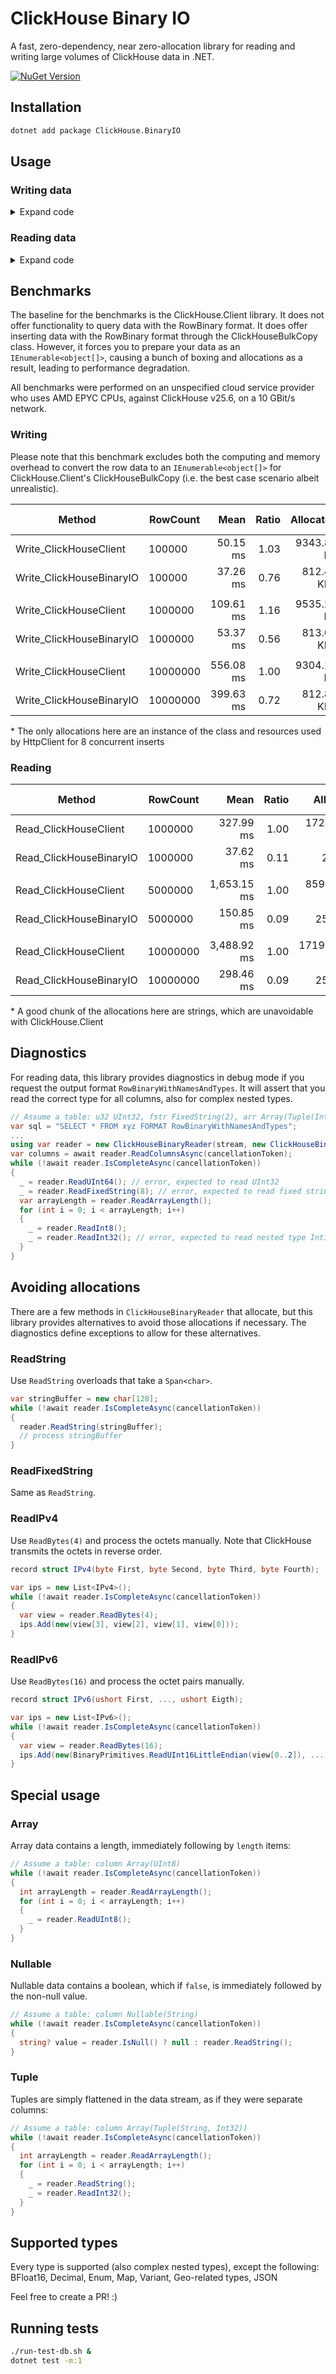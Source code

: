 # ClickHouse Binary IO

A fast, zero-dependency, near zero-allocation library for reading and writing large volumes of ClickHouse data in .NET.

[![NuGet Version](https://img.shields.io/nuget/v/ClickHouse.BinaryIO)](https://www.nuget.org/packages/ClickHouse.BinaryIO/1.0.0)

## Installation

```sh
dotnet add package ClickHouse.BinaryIO
```

## Usage

### Writing data

<details>
<summary>Expand code</summary>

```csharp
class RowHttpContent(Row[] rows) : HttpContent
{
  protected override Task SerializeToStreamAsync(Stream stream, TransportContext? context)
  {
    return SerializeToStreamAsync(stream, context, default);
  }

  protected override async Task SerializeToStreamAsync(Stream stream, TransportContext? context, CancellationToken cancellationToken)
  {
    await using var writer = new ClickHouseBinaryWriter(stream, new ClickHouseBinaryWriterOptions());
    for (int i = 0; i < rows.Length; i++)
    {
      var row = rows[i];
      writer.WriteDate(row.Day);
      writer.WriteString(row.PageUrl);
      writer.WriteUInt16(row.CountryId);
      writer.WriteUInt8(row.BrowserId);
      writer.WriteUInt8(row.DeviceId);
      writer.WriteUInt8(row.OsId);
      writer.WriteUInt64(row.Visits);

      // Flush every once in a while to avoid blocking writes to the underlying stream once the buffer is full
      if ((i % 50_000) != 0)
      {
        await writer.FlushAsync(cancellationToken);
      }
    }
  }

  protected override bool TryComputeLength(out long length)
  {
    length = 0;
    return false;
  }
}

var sql = "INSERT INTO xyz FORMAT RowBinary";
var queryParams = new QueryString().Add("user", "...").Add("password", "...").Add("database", "...").Add("query", sql);

using var request = new HttpRequestMessage(HttpMethod.Post, $"http://localhost:8123{queryParams}");
request.Content = new RowHttpContent(rows);
request.Headers.Accept.Add(new MediaTypeWithQualityHeaderValue("application/octet-stream"));

using var httpClient = new HttpClient();
await httpClient.SendAsync(request, cancellationToken);
```

</details>

### Reading data

<details>
<summary>Expand code</summary>

```csharp
var sql = "SELECT * FROM xyz FORMAT RowBinary";
var queryParams = new QueryString().Add("user", "...").Add("password", "...").Add("database", "...").Add("query", sql);

using var request = new HttpRequestMessage(HttpMethod.Post, $"http://localhost:8123{queryParams}");
request.Headers.Accept.Add(new MediaTypeWithQualityHeaderValue("application/octet-stream"));

using var httpClient = new HttpClient();
using var response = await httpClient.SendAsync(request, HttpCompletionOption.ResponseHeadersRead, cancellationToken);
var stream = await response.Content.ReadAsStreamAsync(cancellationToken);

using var reader = new ClickHouseBinaryReader(stream, new ClickHouseBinaryReaderOptions());
var rows = new List<Row>();
while (!await reader.IsCompleteAsync(cancellationToken))
{
  rows.Add(new Row()
  {
    Day = reader.ReadDate(),
    PageUrl = reader.ReadString(),
    CountryId = reader.ReadUInt16(),
    BrowserId = reader.ReadUInt8(),
    DeviceId = reader.ReadUInt8(),
    OsId = reader.ReadUInt8(),
    Visits = reader.ReadUInt64(),
  });
}
```

It's important to use `HttpCompletionOption.ResponseHeadersRead` to stream the response rather than buffer it as a whole in-memory.

</details>

## Benchmarks

The baseline for the benchmarks is the ClickHouse.Client library. It does not offer functionality to query data with the
RowBinary format. It does offer inserting data with the RowBinary format through the ClickHouseBulkCopy class. However,
it forces you to prepare your data as an `IEnumerable<object[]>`, causing a bunch of boxing and allocations as a result,
leading to performance degradation.

All benchmarks were performed on an unspecified cloud service provider who uses AMD EPYC CPUs, against ClickHouse v25.6, on a 10 GBit/s network.

### Writing

Please note that this benchmark excludes both the computing and memory overhead to convert the row data to an
`IEnumerable<object[]>` for ClickHouse.Client's ClickHouseBulkCopy (i.e. the best case scenario albeit unrealistic).

| Method                   | RowCount | Mean      | Ratio | Allocated   | Alloc Ratio |
|------------------------- |--------- |----------:|------:|------------:|------------:|
| Write_ClickHouseClient   | 100000   |  50.15 ms |  1.03 | 9343.83 KB  |        1.00 |
| Write_ClickHouseBinaryIO | 100000   |  37.26 ms |  0.76 |  812.48 KB* |        0.09 |
|                          |          |           |       |             |             |
| Write_ClickHouseClient   | 1000000  | 109.61 ms |  1.16 | 9535.29 KB  |        1.00 |
| Write_ClickHouseBinaryIO | 1000000  |  53.37 ms |  0.56 |  813.07 KB* |        0.09 |
|                          |          |           |       |             |             |
| Write_ClickHouseClient   | 10000000 | 556.08 ms |  1.00 | 9304.19 KB  |        1.00 |
| Write_ClickHouseBinaryIO | 10000000 | 399.63 ms |  0.72 |  812.83 KB* |        0.09 |

\* The only allocations here are an instance of the class and resources used by HttpClient for 8 concurrent inserts

### Reading

| Method                  | RowCount | Mean        | Ratio | Allocated      | Alloc Ratio |
|------------------------ |--------- |------------:|------:|---------------:|------------:|
| Read_ClickHouseClient   | 1000000  |   327.99 ms |  1.00 |  172400.84 KB* |       1.000 |
| Read_ClickHouseBinaryIO | 1000000  |    37.62 ms |  0.11 |       25.3 KB  |       0.000 |
|                         |          |             |       |                |             |
| Read_ClickHouseClient   | 5000000  | 1,653.15 ms |  1.00 |  859901.87 KB* |       1.000 |
| Read_ClickHouseBinaryIO | 5000000  |   150.85 ms |  0.09 |      25.31 KB  |       0.000 |
|                         |          |             |       |                |             |
| Read_ClickHouseClient   | 10000000 | 3,488.92 ms |  1.00 | 1719275.91 KB* |       1.000 |
| Read_ClickHouseBinaryIO | 10000000 |   298.46 ms |  0.09 |      25.31 KB  |       0.000 |

\* A good chunk of the allocations here are strings, which are unavoidable with ClickHouse.Client

## Diagnostics

For reading data, this library provides diagnostics in debug mode if you request the output format `RowBinaryWithNamesAndTypes`.
It will assert that you read the correct type for all columns, also for complex nested types.

```csharp
// Assume a table: u32 UInt32, fstr FixedString(2), arr Array(Tuple(Int8, Int16))
var sql = "SELECT * FROM xyz FORMAT RowBinaryWithNamesAndTypes";
...
using var reader = new ClickHouseBinaryReader(stream, new ClickHouseBinaryReaderOptions());
var columns = await reader.ReadColumnsAsync(cancellationToken);
while (!await reader.IsCompleteAsync(cancellationToken))
{
  _ = reader.ReadUInt64(); // error, expected to read UInt32
  _ = reader.ReadFixedString(8); // error, expected to read fixed string with length 2, not 8
  var arrayLength = reader.ReadArrayLength();
  for (int i = 0; i < arrayLength; i++)
  {
    _ = reader.ReadInt8();
    _ = reader.ReadInt32(); // error, expected to read nested type Int16
  }
}
```

## Avoiding allocations

There are a few methods in `ClickHouseBinaryReader` that allocate, but this library provides alternatives to avoid
those allocations if necessary. The diagnostics define exceptions to allow for these alternatives.

### ReadString

Use `ReadString` overloads that take a `Span<char>`.
```csharp
var stringBuffer = new char[128];
while (!await reader.IsCompleteAsync(cancellationToken))
{
  reader.ReadString(stringBuffer);
  // process stringBuffer
}
```

### ReadFixedString

Same as `ReadString`.

### ReadIPv4

Use `ReadBytes(4)` and process the octets manually. Note that ClickHouse transmits the octets in reverse order.
```csharp
record struct IPv4(byte First, byte Second, byte Third, byte Fourth);

var ips = new List<IPv4>();
while (!await reader.IsCompleteAsync(cancellationToken))
{
  var view = reader.ReadBytes(4);
  ips.Add(new(view[3], view[2], view[1], view[0]));
}
```

### ReadIPv6

Use `ReadBytes(16)` and process the octet pairs manually.

```csharp
record struct IPv6(ushort First, ..., ushort Eigth);

var ips = new List<IPv6>();
while (!await reader.IsCompleteAsync(cancellationToken))
{
  var view = reader.ReadBytes(16);
  ips.Add(new(BinaryPrimitives.ReadUInt16LittleEndian(view[0..2]), ..., BinaryPrimitives.ReadUInt16LittleEndian(view[14..16])));
}
```

## Special usage

### Array

Array data contains a length, immediately following by `length` items:

```csharp
// Assume a table: column Array(UInt8)
while (!await reader.IsCompleteAsync(cancellationToken))
{
  int arrayLength = reader.ReadArrayLength();
  for (int i = 0; i < arrayLength; i++)
  {
    _ = reader.ReadUInt8();
  }
}
```

### Nullable

Nullable data contains a boolean, which if `false`, is immediately followed by the non-null value.

```csharp
// Assume a table: column Nullable(String)
while (!await reader.IsCompleteAsync(cancellationToken))
{
  string? value = reader.IsNull() ? null : reader.ReadString();
}
```

### Tuple

Tuples are simply flattened in the data stream, as if they were separate columns:

```csharp
// Assume a table: column Array(Tuple(String, Int32))
while (!await reader.IsCompleteAsync(cancellationToken))
{
  int arrayLength = reader.ReadArrayLength();
  for (int i = 0; i < arrayLength; i++)
  {
    _ = reader.ReadString();
    _ = reader.ReadInt32();
  }
}
```

## Supported types

Every type is supported (also complex nested types), except the following: BFloat16, Decimal, Enum, Map, Variant, Geo-related types, JSON

Feel free to create a PR! :)

## Running tests

```sh
./run-test-db.sh &
dotnet test -m:1
```